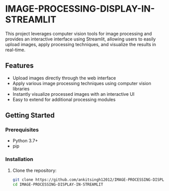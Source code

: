 # IMAGE-PROCESSING-DISPLAY-IN-STREAMLIT

This project leverages computer vision tools for image processing and provides an interactive interface using Streamlit, allowing users to easily upload images, apply processing techniques, and visualize the results in real-time.

## Features

- Upload images directly through the web interface
- Apply various image processing techniques using computer vision libraries
- Instantly visualize processed images with an interactive UI
- Easy to extend for additional processing modules

## Getting Started

### Prerequisites

- Python 3.7+
- pip

### Installation

1. Clone the repository:
   ```bash
   git clone https://github.com/ankitsingh12012/IMAGE-PROCESSING-DISPLAY-IN-STREAMLIT.git
   cd IMAGE-PROCESSING-DISPLAY-IN-STREAMLIT
